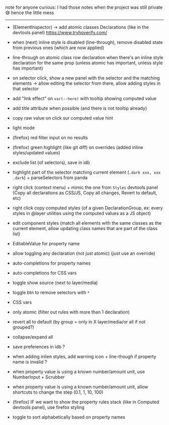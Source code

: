 note for anyone curious: I had those notes when the project was still private 😅
hence the little mess

---

- (ElementInspector) -> add atomic classes Declarations (like in the devtools
  panel) https://www.tryhoverify.com/

- when (next) inline style is disabled (line-through), remove disabled state
  from previous ones (which are now applied)
- line-through on atomic class row declaration when there's an inline style
  declaration for the same prop (unless atomic has important, unless style has
  important)

- on selector click, show a new panel with the selector and the matching
  elements -> allow editing the selector from there, allow adding styles in that
  selector

- add "link effect" on `var(--here)` with tooltip showing computed value
- add title attribute when possible (and there is not tooltip already)
- copy raw value on click sur computed value hint
- light mode
- (firefox) red filter input on no results
- (firefox) green highlight (like git diff) on overrides (added inline
  styles/updated values)

- exclude list (of selectors), save in idb
- highlight part of the selector matching current element
  (`.dark xxx, xxx .dark`) + parseSelectors from panda
- right click (context menu) + mimic the one from `Styles` devtools panel (Copy
  all declarations as CSS/JS, Copy all changes, Revert to default, etc)
- right click copy computed styles (of a given DeclarationGroup, ex: every
  styles in @layer utilities using the computed values as a JS object)
- edit component styles (match all elements with the same classes as the current
  element, allow updating class names that are part of the class list)
- EditableValue for property name
- allow toggling any declaration (not just atomic) (just use an override)
- auto-completions for property names
- auto-completions for CSS vars
- toggle show source (next to layer/media)
- toggle btn to remove selectors with `*`
- CSS vars
- only atomic (filter out rules with more than 1 declaration)
- revert all to default (by group = only in X layer/media/or all if not
  grouped?)
- collapse/expand all
- save preferences in idb ?
- when adding inlien styles, add warning icon + line-though if property name is
  invalid ?
- when property value is using a known number/amount unit, use NumberInput +
  Scrubber
- when property value is using a known number/amount unit, allow shortcuts to
  change the step (0.1, 1, 10, 100)
- (firefox) IF we want to show the property rules stack (like in Computed
  devtools panel), use firefox styling
- toggle to sort alphabetically based on property names
